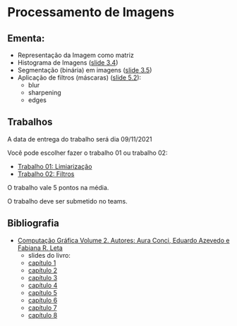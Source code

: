 # Processamento de Imagens

## Ementa:
* Representação da Imagem como matriz
* Histograma de Imagens ([slide 3.4](pi_files/slides/transparenciasvol2cap3.pdf))
* Segmentação (binária) em imagens ([slide 3.5](pi_files/slides/transparenciasvol2cap3.pdf))
* Aplicação de filtros (máscaras) ([slide 5.2](pi_files/slides/transparenciasvol2cap5.pdf)):
  * blur
  * sharpening
  * edges


## Trabalhos

A data de entrega do trabalho será dia 09/11/2021

Você pode escolher fazer o trabalho 01 ou trabalho 02:
* [Trabalho 01: Limiarização](pi_files/trabalhos/01/trabalho01.html)
* [Trabalho 02: Filtros](pi_files/trabalhos/02/trabalho02.html)

O trabalho vale 5 pontos na média.

O trabalho deve ser submetido no teams.


## Bibliografia


* [Computação Gráfica Volume 2. Autores: Aura Conci, Eduardo Azevedo e Fabiana R. Leta](http://computacaografica.ic.uff.br/vol2.html)
   * slides do livro:
   * [capítulo 1](pi_files/slides/transparenciasvol2cap1.pdf)
   * [capítulo 2](pi_files/slides/transparenciasvol2cap2.pdf)
   * [capítulo 3](pi_files/slides/transparenciasvol2cap3.pdf)
   * [capítulo 4](pi_files/slides/transparenciasvol2cap4.pdf)
   * [capítulo 5](pi_files/slides/transparenciasvol2cap5.pdf)
   * [capítulo 6](pi_files/slides/transparenciasvol2cap6.pdf)
   * [capítulo 7](pi_files/slides/transparenciasvol2cap7.pdf)
   * [capítulo 8](pi_files/slides/transparenciasvol2cap8.pdf)
